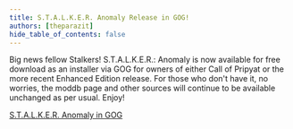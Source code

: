 ```yaml
---
title: S.T.A.L.K.E.R. Anomaly Release in GOG!
authors: [theparazit]
hide_table_of_contents: false
---
```


Big news fellow Stalkers!
S.T.A.L.K.E.R.: Anomaly is now available for free download as an installer via GOG for owners of either Call of Pripyat or the more recent Enhanced Edition release. For those who don't have it, no worries, the moddb page and other sources will continue to be available unchanged as per usual. Enjoy!

[S.T.A.L.K.E.R. Anomaly in GOG](https://www.gog.com/en/game/stalker_anomaly)
